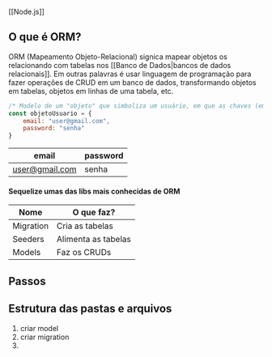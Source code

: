 [[Node.js]]
## O que é ORM?
ORM (Mapeamento Objeto-Relacional) signica mapear objetos os relacionando com tabelas nos [[Banco de Dados|bancos de dados relacionais]]. Em outras palavras é usar linguagem de programação para fazer operações de CRUD em um banco de dados, transformando objetos em tabelas, objetos em linhas de uma tabela, etc.
```js
/* Modelo de um "objeto" que simboliza um usuário, em que as chaves (email e password) são os cabeçalhos de uma tabela de usuários, enquanto que os valores (user@gmail.com e senha) são os dados da tabela */
const objetoUsuario = {
	email: "user@gmail.com",
	password: "senha"
}
```

| email |password|
|---|---|
|user@gmail.com|senha|

#### Sequelize umas das libs mais conhecidas de ORM
|    Nome   |    O que faz?       |
|    ---    |         ---         |
| Migration | Cria as tabelas     |
| Seeders   | Alimenta as tabelas |
| Models    | Faz os CRUDs        |

## Passos
## Estrutura das pastas e arquivos
1. criar model
2. criar migration
3. 